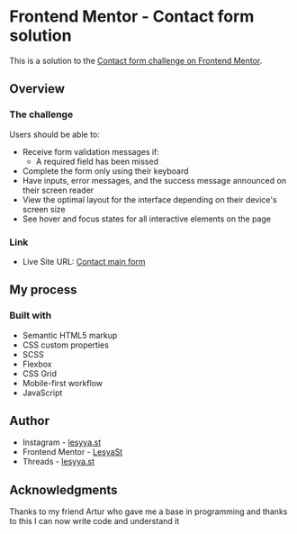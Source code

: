 # Frontend Mentor - Contact form solution

This is a solution to the [Contact form challenge on Frontend Mentor](https://www.frontendmentor.io/challenges/contact-form--G-hYlqKJj).

## Overview

### The challenge

Users should be able to:

- Receive form validation messages if:
  - A required field has been missed
- Complete the form only using their keyboard
- Have inputs, error messages, and the success message announced on their screen reader
- View the optimal layout for the interface depending on their device's screen size
- See hover and focus states for all interactive elements on the page

### Link

- Live Site URL: [Contact main form](https://lesyast.github.io/contact-main-form/)

## My process

### Built with

- Semantic HTML5 markup
- CSS custom properties
- SCSS 
- Flexbox
- CSS Grid
- Mobile-first workflow
- JavaScript

## Author

- Instagram - [lesyya.st](https://www.instagram.com/lesyya.st?igsh=MzZqZXBtdXFkbDU1)
- Frontend Mentor - [LesyaSt](https://www.frontendmentor.io/profile/LesyaSt)
- Threads - [lesyya.st](https://www.threads.net/@lesyya.st)

## Acknowledgments

Thanks to my friend Artur who gave me a base in programming and thanks to this I can now write code and understand it
